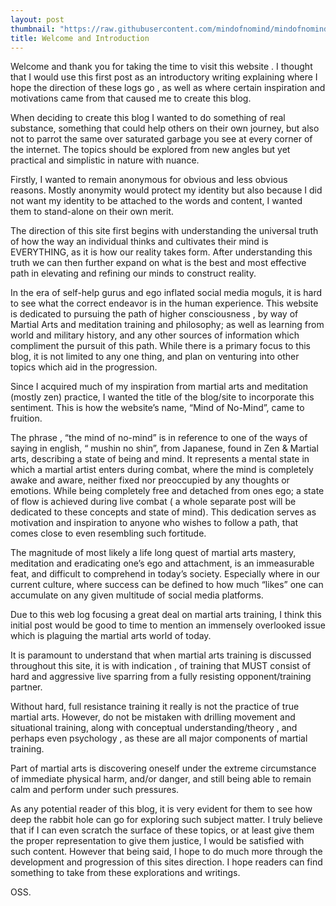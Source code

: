 ```yaml
---
layout: post
thumbnail: "https://raw.githubusercontent.com/mindofnomind/mindofnomind.github.io/master/images/jekyll-logo.png"
title: Welcome and Introduction
---
```


   Welcome and thank you for taking the time to visit this website .   I thought that I would use this first post as an introductory writing explaining where I hope the direction of these logs go , as well as where certain inspiration and motivations came from that caused me to create this blog. 
   
   When deciding to create this blog I wanted to do something of real substance, something that could help others on their own journey, but also not to parrot the same over saturated garbage you see at every corner of the internet. The topics should be explored from new angles but yet practical and simplistic in nature with nuance. 
   
   Firstly, I wanted to remain anonymous for obvious and less obvious reasons.  Mostly anonymity would protect my identity but also because I did not want my identity to be attached to the words and content, I wanted them to stand-alone on their own merit. 
   
   The direction of this site first begins with understanding the universal truth of how the way an individual thinks and cultivates their mind is EVERYTHING, as it is how our reality takes form.  After understanding this truth we can then further expand on what is the best and most effective path in elevating and refining our minds to construct reality.
   
   In the era of self-help gurus and ego inflated social media moguls, it is hard to see what the correct endeavor is in the human experience.  This website is dedicated to pursuing the path of higher consciousness , by way of Martial Arts and meditation training and philosophy; as well as learning from world and military history, and any other sources of information which compliment the pursuit of this path.  While there is a primary focus to this blog, it is not limited to any one thing, and plan on venturing into other topics which aid in the progression.
   
   Since I acquired much of my inspiration from martial arts and meditation (mostly zen) practice,  I wanted the title of the blog/site to incorporate this sentiment.  This is how the website’s name, “Mind of No-Mind”, came to fruition. 
   
   The phrase , “the mind of no-mind” is in reference to one of the ways of saying in english, “ mushin no shin”, from Japanese, found in Zen & Martial arts, describing a state of being and mind.  It represents a mental state in which a martial artist enters during combat, where the mind is completely awake and aware, neither fixed nor preoccupied by any thoughts or emotions.  While being completely free and detached from ones ego; a state of flow is achieved during live combat  ( a whole separate post will be dedicated to these concepts and state of mind).   This dedication serves as motivation and inspiration to anyone who wishes to follow a path, that comes close to even resembling such fortitude.
   
   The magnitude of most likely a life long quest of martial arts mastery, meditation and eradicating one’s ego and attachment, is an immeasurable feat, and difficult to comprehend in today’s society.  Especially where in our current culture, where success can be defined to how much “likes” one can accumulate on any given multitude of social media platforms. 
   
   Due to this web log focusing a great deal on martial arts training,  I think this initial post would be good to time to mention an immensely overlooked issue which is plaguing the martial arts world of today.
   
   It is paramount to understand that when martial arts training is discussed throughout this site, it is with indication , of training that MUST consist of hard and aggressive live sparring from a fully resisting opponent/training partner.
   
   Without hard, full resistance training it really is not the practice of true martial arts.  However, do not be mistaken with drilling movement and situational training, along with conceptual understanding/theory , and perhaps even psychology , as these are all major components of martial training.
   
   Part of martial arts is discovering oneself under the extreme circumstance of immediate physical harm, and/or danger, and still being able to remain calm and perform under such pressures.
   
   As any potential reader of this blog, it is very evident for them to see how deep the rabbit hole can go for exploring such subject matter.  I truly believe that if I can even scratch the surface of these topics, or at least give them the proper representation to give them justice,  I would be satisfied with such content.  However that being said,  I hope to do much more through the development and progression of this sites direction.  I hope readers can find something to take from these explorations and writings.  
   
   
   OSS.













